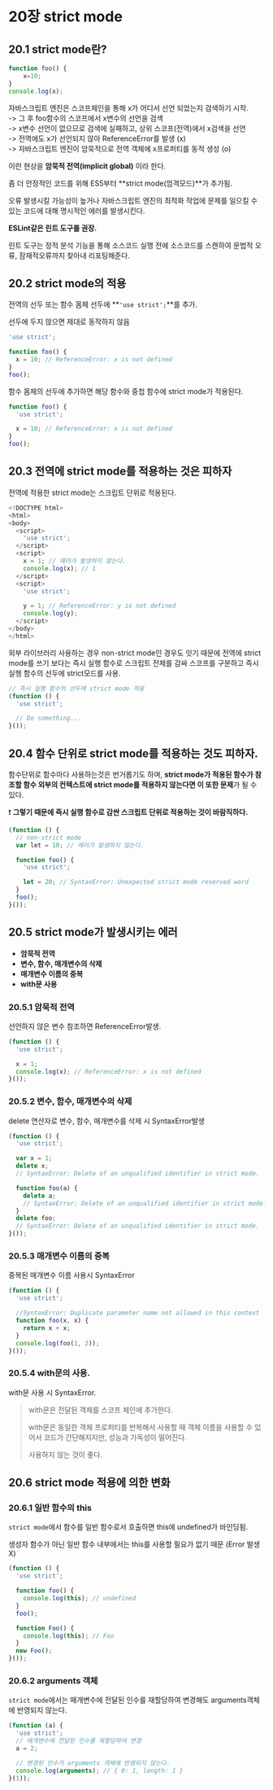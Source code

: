 # 20장 strict mode

## 20.1 strict mode란?

```javascript
function foo() {
    x=10;
}
console.log(x);
```

자바스크립트 엔진은 스코프체인을 통해 x가 어디서 선언 되었는지 검색하기 시작. <br/>-> 그 후 foo함수의 스코프에서 x변수의 선언을 검색 <br/>-> x변수 선언이 없으므로 검색에 실패하고, 상위 스코프(전역)에서 x검색을 선언<br/>-> 전역에도 x가 선언되지 않아 ReferenceError를 발생 (x)<br/>-> 자바스크립트 엔진이 암묵적으로 전역 객체에 x프로퍼티를 동적 생성 (o)

이런 현상을 **암묵적 전역(implicit global)** 이라 한다.

좀 더 안정적인 코드를 위해 ES5부터 **strict mode(엄격모드)**가 추가됨.

오류 발생시킬 가능성이 높거나 자바스크립트 엔진의 최적화 작업에 문제를 일으킬 수 있는 코드에 대해 명시적인 에러를 발생시킨다.

**ESLint같은 린트 도구를 권장.**

린트 도구는 정적 분석 기능을 통해 소스코드 실행 전에 소스코드를 스캔하여 문법적 오류, 잠재적오류까지 찾아내 리포팅해준다.



## 20.2 strict mode의 적용

전역의 선두 또는 함수 몸체 선두에 **`'use strict';`**를 추가.

선두에 두지 않으면 제대로 동작하지 않음

```javascript
'use strict';

function foo() {
  x = 10; // ReferenceError: x is not defined
}
foo();
```

함수 몸체의 선두에 추가하면 해당 함수와 중첩 함수에 strict mode가 적용된다.

```javascript
function foo() {
  'use strict';

  x = 10; // ReferenceError: x is not defined
}
foo();
```



## 20.3 전역에 strict mode를 적용하는 것은 피하자

전역에 적용한 strict mode는 스크립트 단위로 적용된다.

```javascript
<!DOCTYPE html>
<html>
<body>
  <script>
    'use strict';
  </script>
  <script>
    x = 1; // 에러가 발생하지 않는다.
    console.log(x); // 1
  </script>
  <script>
    'use strict';

    y = 1; // ReferenceError: y is not defined
    console.log(y);
  </script>
</body>
</html>
```

외부 라이브러리 사용하는 경우 non-strict mode인 경우도 잇기 때문에 전역에 strict mode를 쓰기 보다는 즉시 실행 함수로 스크립트 전체를 감싸 스코프를 구분하고 즉시 실행 함수의 선두에 strict모드를 사용.

```javascript
// 즉시 실행 함수의 선두에 strict mode 적용
(function () {
  'use strict';

  // Do something...
}());
```



## 20.4 함수 단위로 strict mode를 적용하는 것도 피하자.

함수단위로 함수마다 사용하는것은 번거롭기도 하며, **strict mode가 적용된 함수가 참조할 함수 외부의 컨텍스트에 strict mode를 적용하지 않는다면 이 또한 문제**가 될 수 있다.

❗ **그렇기 때문에 즉시 실행 함수로 감싼 스크립트 단위로 적용하는 것이 바람직하다.**

```javascript
(function () {
  // non-strict mode
  var lеt = 10; // 에러가 발생하지 않는다.

  function foo() {
    'use strict';

    let = 20; // SyntaxError: Unexpected strict mode reserved word
  }
  foo();
}());
```



## 20.5 strict mode가 발생시키는 에러

* **암묵적 전역**
* **변수, 함수, 매개변수의 삭제**
* **매개변수 이름의 중복**
* **with문 사용**

### 20.5.1 암묵적 전역

선언하지 않은 변수 참조하면 ReferenceError발생.

```javascript
(function () {
  'use strict';

  x = 1;
  console.log(x); // ReferenceError: x is not defined
}());
```



### 20.5.2 변수, 함수, 매개변수의 삭제

delete 연산자로 변수, 함수, 매개변수를 삭제 시 SyntaxError발생

```javascript
(function () {
  'use strict';

  var x = 1;
  delete x;
  // SyntaxError: Delete of an unqualified identifier in strict mode.

  function foo(a) {
    delete a;
    // SyntaxError: Delete of an unqualified identifier in strict mode.
  }
  delete foo;
  // SyntaxError: Delete of an unqualified identifier in strict mode.
}());
```



### 20.5.3 매개변수 이름의 중복

중복된 매개변수 이름 사용시 SyntaxError

```javascript
(function () {
  'use strict';

  //SyntaxError: Duplicate parameter name not allowed in this context
  function foo(x, x) {
    return x + x;
  }
  console.log(foo(1, 2));
}());
```



### 20.5.4 with문의 사용.

with문 사용 시 SyntaxError.

>  with문은 전달된 객체를 스코프 체인에 추가한다.
>
> with문은 동일한 객체 프로퍼티를 반복해서 사용할 때 객체 이름을 사용할 수 있어서 코드가 간단해지지만, 성능과 가독성이 떨어진다.
>
> 사용하지 않는 것이 좋다.





## 20.6 strict mode 적용에 의한 변화

### 20.6.1 일반 함수의 this

`strict mode`에서 함수를 일반 함수로서 호출하면 this에 undefined가 바인딩됨.

생성자 함수가 아닌 일반 함수 내부에서는 this를 사용할 필요가 없기 때문 (Error 발생 X)

```javascript
(function () {
  'use strict';

  function foo() {
    console.log(this); // undefined
  }
  foo();

  function Foo() {
    console.log(this); // Foo
  }
  new Foo();
}());
```



### 20.6.2 arguments 객체

`strict mode`에서는 매개변수에 전달된 인수를 재할당하여 변경해도 arguments객체에 반영되지 않는다.

```javascript
(function (a) {
  'use strict';
  // 매개변수에 전달된 인수를 재할당하여 변경
  a = 2;

  // 변경된 인수가 arguments 객체에 반영되지 않는다.
  console.log(arguments); // { 0: 1, length: 1 }
}(1));
```

